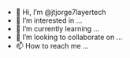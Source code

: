 - 👋 Hi, I’m @jtjorge7layertech
- 👀 I’m interested in ...
- 🌱 I’m currently learning ...
- 💞️ I’m looking to collaborate on ...
- 📫 How to reach me ...

<!---
jtjorge7layertech/jtjorge7layertech is a ✨ special ✨ repository because its `README.md` (this file) appears on your GitHub profile.
You can click the Preview link to take a look at your changes.
--->
